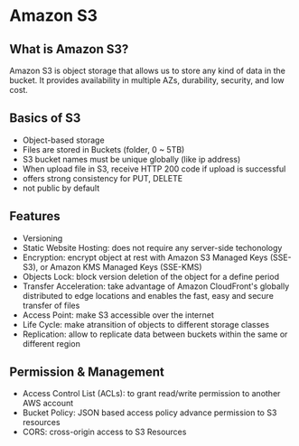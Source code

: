 # Amazon S3
## What is Amazon S3?
Amazon S3 is object storage that allows us to store any kind of data in the bucket. It provides availability in multiple AZs, durability, security, and low cost. 

## Basics of S3
- Object-based storage
- Files are stored in Buckets (folder, 0 ~ 5TB)
- S3 bucket names must be unique globally (like ip address)
- When upload file in S3, receive HTTP 200 code if upload is successful
- offers strong consistency for PUT, DELETE
- not public by default

## Features
- Versioning
- Static Website Hosting: does not require any server-side techonology
- Encryption: encrypt object at rest with Amazon S3 Managed Keys (SSE-S3), or Amazon KMS Managed Keys (SSE-KMS)
- Objects Lock: block version deletion of the object for a define period
- Transfer Acceleration: take advantage of Amazon CloudFront's globally distributed to edge locations and enables the fast, easy and secure transfer of files
- Access Point: make S3 accessible over the internet
- Life Cycle: make atransition of objects to different storage classes
- Replication: allow to replicate data between buckets within the same or different region

## Permission & Management
- Access Control List (ACLs): to grant read/write permission to another AWS account
- Bucket Policy: JSON based access policy advance permission to S3 resources
- CORS: cross-origin access to S3 Resources


